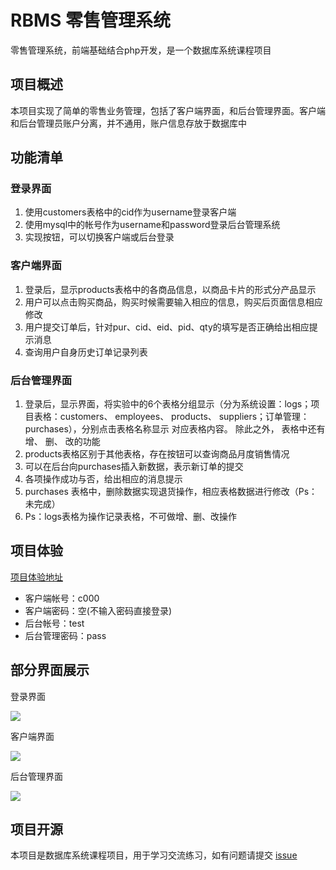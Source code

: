 # RBMS 零售管理系统
零售管理系统，前端基础结合php开发，是一个数据库系统课程项目

## 项目概述
本项目实现了简单的零售业务管理，包括了客户端界面，和后台管理界面。客户端和后台管理员账户分离，并不通用，账户信息存放于数据库中

## 功能清单
### 登录界面
1. 使用customers表格中的cid作为username登录客户端
2. 使用mysql中的帐号作为username和password登录后台管理系统
3. 实现按钮，可以切换客户端或后台登录

### 客户端界面
1. 登录后，显示products表格中的各商品信息，以商品卡片的形式分产品显示
2. 用户可以点击购买商品，购买时候需要输入相应的信息，购买后页面信息相应修改
3. 用户提交订单后，针对pur、cid、eid、pid、qty的填写是否正确给出相应提示消息
4. 查询用户自身历史订单记录列表

### 后台管理界面
1. 登录后，显示界面，将实验中的6个表格分组显示（分为系统设置：logs；项目表格：customers、 employees、 products、 suppliers；订单管理：purchases），分别点击表格名称显示
对应表格内容。 除此之外， 表格中还有增、 删、 改的功能
1. products表格区别于其他表格，存在按钮可以查询商品月度销售情况
2. 可以在后台向purchases插入新数据，表示新订单的提交
3. 各项操作成功与否，给出相应的消息提示
4. purchases 表格中，删除数据实现退货操作，相应表格数据进行修改（Ps：未完成）
5. Ps：logs表格为操作记录表格，不可做增、删、改操作

## 项目体验
[项目体验地址](http://134.175.125.45/db-ex4/login.html)
* 客户端帐号：c000
* 客户端密码：空(不输入密码直接登录)
* 后台帐号：test
* 后台管理密码：pass

## 部分界面展示
登录界面

<img src="https://note.youdao.com/yws/api/personal/file/70927CC46B1E45E997067D13AFF28599?method=download&shareKey=b079ab3e91b1de3cb60ba09952fbef7b">

客户端界面

<img src="https://note.youdao.com/yws/api/personal/file/1C19A6F01BC949A681C26C8E1A69AADA?method=download&shareKey=8f709d26456ecfdbc6381791ab06f88f">

后台管理界面

<img src="https://note.youdao.com/yws/api/personal/file/518DCF6716BF4E988A7C7FA6477369D1?method=download&shareKey=bfe1be0b37b53f395dd2fbab575386a0">

## 项目开源
本项目是数据库系统课程项目，用于学习交流练习，如有问题请提交 [issue](https://github.com/youyingjie114/db-rbms/issues)




